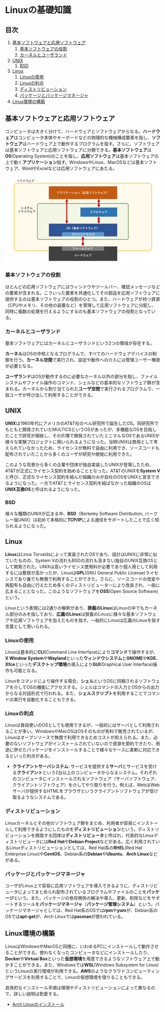 # Linuxの基礎知識


## 目次

1. [基本ソフトウェアと応用ソフトウェア](#基本ソフトウェアと応用ソフトウェア)
	1. [基本ソフトウェアの役割](#基本ソフトウェアの役割)
	1. [カーネルとユーザランド](#カーネルとユーザランド)
1. [UNIX](#unix)
	1. [BSD](#bsd)
1. [Linux](#linux)
	1. [Linuxの使用](#linuxの使用)
	1. [Linuxの利点](#linuxの利点)
	1. [ディストリビューション](#ディストリビューション)
	1. [パッケージとパッケージマネージャ](#パッケージとパッケージマネージャ)
1. [Linux環境の構築](#linux環境の構築)


## 基本ソフトウェアと応用ソフトウェア

コンピュータは大きく分けて、ハードウェアとソフトウェアからなる。**ハードウェア**はコンピュータ本体やキーボードなどの物理的な機械構成要素を指し、**ソフトウェア**はハードウェア上で動作するプログラムを指す。さらに、ソフトウェアは基本ソフトウェアと応用ソフトウェアに分類できる。**基本ソフトウェア**は**OS**(Operating System)のことを指し、**応用ソフトウェア**は基本ソフトウェアの上で動く**アプリケーション**指す。WindowsやLinux、MacOSなどは基本ソフトウェア、WordやExcelなどは応用ソフトウェアにあたる。

![コンピュータシステム](../images/computer_system.jpg)

### 基本ソフトウェアの役割

ほとんどの応用ソフトウェアにはウィンドウやツールバー、確認メッセージなどの要素が含まれる。こういった要素を共通化してその部品を応用ソフトウェアに提供するのは基本ソフトウェアの役割のひとつ。また、ハードウェアが持つ資源（CPUやメモリ、その他の装置など）を管理して応用ソフトウェアに分配し、同時に複数の処理を行えるようにするのも基本ソフトウェアの役割となっている。

### カーネルとユーザランド

基本ソフトウェアにはカーネルとユーザランドという2つの領域が存在する。

**カーネル**はOSの中核となるプログラムで、すべてのハードウェアデバイスの制御を行う。**カーネル空間**で実行され、設定や動作への介入には管理ユーザー権限が必要となる。

**ユーザランド**はOSが動作するのに必要なカーネル以外の部分を指し、ファイルシステムやファイル操作のコマンド、シェルなどの基本的なソフトウェア群が含まれる。カーネルから割り当てられた**ユーザ空間**で実行されるプログラムで、一般ユーザが呼び出して利用することができる。


## UNIX

**UNIX**は1960年代にアメリカのAT&T社のベル研究所で誕生したOS。同研究所でもともと開発されていたMULTICSというOSがあったが、多機能なOSを目指したことで研究が頓挫し、その片隅で開発されていたミニマルなOSであるUNIXが様々な実験プロジェクトに用いられるようになった。当時UNIXは商用として考えられていなかったため、ライセンスが無料で自由に利用でき、ソースコードも配布されていたことから多くのユーザが研究や開発に利用できた。

このような背景から多くの企業や団体が独自実装したUNIXが登場したため、AT&Tが正式にライセンス契約を始めることとなった。AT&TのUNIXを**System V**と呼び、正式なライセンス契約を結んだ組織のみが自社のOSをUNIXと宣言できるようになった。一方でAT&Tとライセンス契約を結ばなかった組織のOSは**UNIX互換OS**と呼ばれるようになった。

### BSD

様々な種類のUNIXが広まる中、**BSD**（Berkeley Software Distribution, バークレー版UNIX）は初めて本格的に**TCP/IP**による通信をサポートしたことで広く知られるようになった。


## Linux

**Linux**はLinus Torvaldsによって実装されたOSであり、設計はUNIXに非常に似ていたものの、System Vの流れもBSDの流れも汲まない独自のUNIX互換OSとして開発された。UNIXは高いライセンス使用料が必要であり個人用として利用するには敷居が高かったが、Linuxは**GPL**(GNU General Public License)ライセンスであり誰でも無償で利用することができた。さらに、ソースコードの改変や再配布も自由に行えたため多くのディストリビューターにより改良され、一般に広まることとなった。このようなソフトウェアを**OSS**(Open Source Software)という。

Linuxという表現には2通りの解釈があり、**狭義のLinux**はLinuxの中でもカーネル部分のみを指しており、**広義のLinux**は狭義のLinuxに様々な基本ソフトウェアや応用ソフトウェアを加えたものを指す。一般的にLinuxは広義のLinuxを指す言葉として用いられる。

### Linuxの使用

Linuxは基本的に**CLI**(Command Line Interface)により**コマンド**で操作するが、**X Window System**や**Wayland**といった**ウィンドウシステム**と**GNOME**や**KDE**、**Xfce**といった**デスクトップ環境**の導入により**GUI**(Graphical User Interface)操作も可能となる。

Linuxをコマンドにより操作する場合、**シェル**というOSに同梱されるソフトウェアを介してOSの機能にアクセスする。シェルはコマンドの入力とOSからの出力からなる対話形式で行われる。また、**シェルスクリプト**を利用することでコマンドの実行を自動化することもできる。

### Linuxの利点

Linuxは普段使いのOSとしても使用できるが、一般的にはサーバとして利用されることが多い。WindowsやMacOSはOSそのものが有料で販売されているが、Linuxはオープンソースで無償で利用できるためコストが抑えられる。また、必要のないソフトウェアがインストールされていないので資源を節約できたり、用途に併せたパッケージをインストールすることで様々なケースに柔軟に対応できるといった利点がある。

- **クライアントサーバシステム**: サービスを提供する**サーバ**とサービスを受ける**クライアント**という2台以上のコンピュータからなるシステム。それぞれのコンピュータにインストールされるソフトウェア（サーバソフトウェア、クライアントソフトウェア）を介してやり取りを行う。例えば、WebはWebサーバが提供するHTMLをブラウザというクライアントソフトウェアが受け取るようなシステムである。

### ディストリビューション

Linuxカーネルとその他のソフトウェア群をまとめ、利用者が容易にインストールして利用できるようにしたものを**ディストリビューション**という。ディストリビューションを開発する団体は**ディストリビュータ**と呼ばれ、代表的なLinuxディストリビュータには**Red Hat**や**Debian Project**などがある。広く利用されているLinuxディストリビューションとしては、Red Hat系の**RHEL**(Red Hat Enterprise Linux)や**CentOS**、Debian系の**Debian**や**Ubuntu**、**Arch Linux**などがある。

### パッケージとパッケージマネージャ

ユーザがLinux上で容易に応用ソフトウェアを導入できるように、ディストリビュータによってまとめられ配布されているプログラムやファイルのことを**パッケージ**という。また、パッケージの依存関係の解決や導入、更新、削除などをサポートするツールを**パッケージマネージャ**（**パッケージ管理システム**）という。パッケージマネージャとしては、Red Hat系のOSでは**rpm**や**yum**が、Debian系のOSでは**apt-get**が、Arch Linuxでは**pacman**が使われている。


## Linux環境の構築

LinuxはWindowsやMacOSと同様に、いわゆるPCにインストールして動作させることができる。使わなくなったコンピュータなどにインストールしたり、**Docker**や**Virtual Box**といった**仮想環境**を用意できるようなソフトウェア上で動かすことができる。また、Windowsでは**WSL**(Windows Subsystem for Linux)というLinuxの実行環境が利用できる。**AWS**のようなクラウドコンピューティングサービスを利用することで、Linuxの仮想環境を借りることもできる。

具体的なインストール手順は環境やディストリビューションによって異なるので、詳しい説明は割愛する。

- [Arch Linuxのインストール](../topics/install_arch_linux.ja.md)
